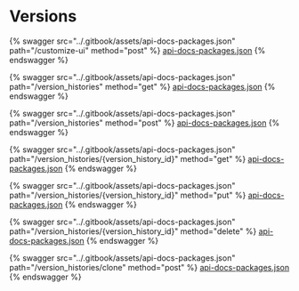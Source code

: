 # Versions

{% swagger src="../.gitbook/assets/api-docs-packages.json" path="/customize-ui" method="post" %}
[api-docs-packages.json](../.gitbook/assets/api-docs-packages.json)
{% endswagger %}

{% swagger src="../.gitbook/assets/api-docs-packages.json" path="/version_histories" method="get" %}
[api-docs-packages.json](../.gitbook/assets/api-docs-packages.json)
{% endswagger %}

{% swagger src="../.gitbook/assets/api-docs-packages.json" path="/version_histories" method="post" %}
[api-docs-packages.json](../.gitbook/assets/api-docs-packages.json)
{% endswagger %}

{% swagger src="../.gitbook/assets/api-docs-packages.json" path="/version_histories/{version_history_id}" method="get" %}
[api-docs-packages.json](../.gitbook/assets/api-docs-packages.json)
{% endswagger %}

{% swagger src="../.gitbook/assets/api-docs-packages.json" path="/version_histories/{version_history_id}" method="put" %}
[api-docs-packages.json](../.gitbook/assets/api-docs-packages.json)
{% endswagger %}

{% swagger src="../.gitbook/assets/api-docs-packages.json" path="/version_histories/{version_history_id}" method="delete" %}
[api-docs-packages.json](../.gitbook/assets/api-docs-packages.json)
{% endswagger %}

{% swagger src="../.gitbook/assets/api-docs-packages.json" path="/version_histories/clone" method="post" %}
[api-docs-packages.json](../.gitbook/assets/api-docs-packages.json)
{% endswagger %}
